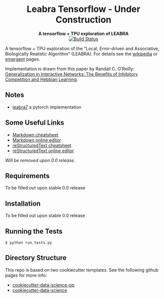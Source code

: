 <h1 align="center">Leabra Tensorflow - Under Construction</h1>

<div align="center">
  <strong>A tensorflow + TPU exploration of LEABRA</strong>
</div>

<!-- <p align="center"> -->
<!--   <a href="#motivation">Motivation</a> • -->
<!--   <a href="#installation">Installation</a> -->
<!-- </p> -->

<div align="center">
  <!-- Build Status -->
  <a href="https://travis-ci.org/apra93/leabra-tf">
    <img
src="https://img.shields.io/travis/apra93/leabra-tf.svg?logo=travis&style=flat-square"
      alt="Build Status" />
  </a>
<!--   <\!-- Test Coverage -\-> -->
<!--   <a href="https://codecov.io/github/pcdshub/pcdsdevices"> -->
<!--     <img -->
<!-- src="https://img.shields.io/codecov/c/github/pcdshub/pcdsdevices/master.svg?style=flat-square" -->
<!--       alt="Test Coverage" /> -->
  </a>
</div>

A tensorflow + TPU exploration of the "Local, Error-driven and Associative,
Biologically Realistic Algorithm" (LEABRA). For details see the
[wikipedia](https://en.wikipedia.org/wiki/Leabra) or [emergent](https://grey.colorado.edu/emergent/index.php/Leabra) pages.

Implementation is drawn from this paper by Randall C. O'Reilly: 
[Generalization in Interactive Networks: The Benefits of Inhibitory Competition and Hebbian Learning](https://www.mitpressjournals.org/doi/10.1162/08997660152002834).


## Notes

- [leabra7](https://github.com/cdgreenidge/leabra7) a pytorch implementation


## Some Useful Links

- [Markdown cheatsheet](https://github.com/adam-p/markdown-here/wiki/Markdown-Cheatsheet)
- [Markdown online editor](https://jbt.github.io/markdown-editor/)
- [reStructuredText cheatsheet](https://github.com/ralsina/rst-cheatsheet/blob/master/rst-cheatsheet.rst)
- [reStructuredText online editor](http://rst.ninjs.org/)

*Will be removed upon 0.0 release.*

## Requirements

To be filled out upon stable 0.0 release

## Installation

To be filled out upon stable 0.0 release

## Running the Tests

```
$ python run_tests.py
```

## Directory Structure

This repo is based on two cookiecutter templates. See the following github pages for more info:

- [cookiecutter-data-science-pp](https://github.com/apra93/cookiecutter-data-science-pp)
- [cookiecutter-data-science](https://github.com/drivendata/cookiecutter-data-science)
